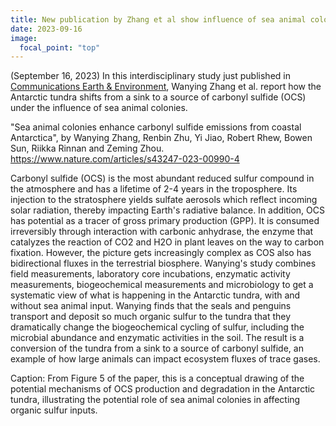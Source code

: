 ```yaml
---
title: New publication by Zhang et al show influence of sea animal colonies on Antarctic tundra OCS fluxes
date: 2023-09-16
image:
  focal_point: "top"
---
```

(September 16, 2023) In this interdisciplinary study just published in <u>Communications Earth & Environment</u>, Wanying Zhang et al. report how the Antarctic tundra shifts from a sink to a source of carbonyl sulfide (OCS) under the influence of sea animal colonies.  

<!--more-->

"Sea animal colonies enhance carbonyl sulfide emissions from coastal Antarctica", by Wanying Zhang, Renbin Zhu, Yi Jiao, Robert Rhew, Bowen Sun, Riikka Rinnan and Zeming Zhou. https://www.nature.com/articles/s43247-023-00990-4

Carbonyl sulfide (OCS) is the most abundant reduced sulfur compound in the atmosphere and has a lifetime of 2-4 years in the troposphere.  Its injection to the stratosphere yields sulfate aerosols which reflect incoming solar radiation, thereby impacting Earth's radiative balance.  In addition, OCS has potential as a tracer of gross primary production (GPP). It is consumed irreversibly through interaction with carbonic anhydrase, the enzyme that catalyzes the reaction of CO2 and H2O in plant leaves on the way to carbon fixation.  However, the picture gets increasingly complex as COS also has bidirectional fluxes in the terrestrial biosphere. Wanying's study combines field measurements, laboratory core incubations, enzymatic activity measurements, biogeochemical measurements and microbiology to get a systematic view of what is happening in the Antarctic tundra, with and without sea animal input. Wanying finds that the seals and penguins transport and deposit so much organic sulfur to the tundra that they dramatically change the biogeochemical cycling of sulfur, including the microbial abundance and enzymatic activities in the soil.  The result is a conversion of the tundra from a sink to a source of carbonyl sulfide, an example of how large animals can impact ecosystem fluxes of trace gases.  

Caption: From Figure 5 of the paper, this is a conceptual drawing of the potential mechanisms of OCS production and degradation in the Antarctic tundra, illustrating the potential role of sea animal colonies in affecting organic sulfur inputs.  
